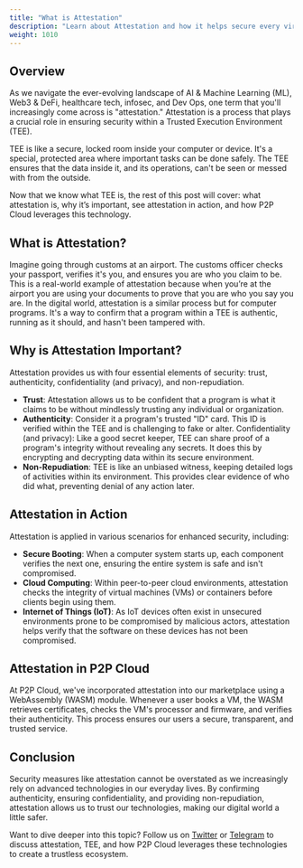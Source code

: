 ```yaml
---
title: "What is Attestation"
description: "Learn about Attestation and how it helps secure every virtual machine"
weight: 1010
---
```


## Overview  
As we navigate the ever-evolving landscape of AI & Machine Learning (ML), Web3 & DeFi, healthcare tech, infosec, and Dev Ops, one term that you'll increasingly come across is "attestation." Attestation is a process that plays a crucial role in ensuring security within a Trusted Execution Environment (TEE). 

TEE is like a secure, locked room inside your computer or device. It's a special, protected area where important tasks can be done safely. The TEE ensures that the data inside it, and its operations, can't be seen or messed with from the outside. 

Now that we know what TEE is, the rest of this post will cover: what attestation is, why it’s important, see attestation in action, and how P2P Cloud leverages this technology. 

## What is Attestation?

Imagine going through customs at an airport. The customs officer checks your passport, verifies it's you, and ensures you are who you claim to be. This is a real-world example of attestation because when you’re at the airport you are using your documents to prove that you are who you say you are. In the digital world, attestation is a similar process but for computer programs. It's a way to confirm that a program within a TEE is authentic, running as it should, and hasn't been tampered with.

## Why is Attestation Important?

Attestation provides us with four essential elements of security: trust, authenticity, confidentiality (and privacy), and non-repudiation.
- **Trust**: Attestation allows us to be confident that a program is what it claims to be without mindlessly trusting any individual or organization.
- **Authenticity**: Consider it a program's trusted "ID" card. This ID is verified within the TEE and is challenging to fake or alter.
Confidentiality (and privacy): Like a good secret keeper, TEE can share proof of a program's integrity without revealing any secrets. It does this by encrypting and decrypting data within its secure environment.
- **Non-Repudiation**: TEE is like an unbiased witness, keeping detailed logs of activities within its environment. This provides clear evidence of who did what, preventing denial of any action later.

## Attestation in Action
Attestation is applied in various scenarios for enhanced security, including:
- **Secure Booting**: When a computer system starts up, each component verifies the next one, ensuring the entire system is safe and isn't compromised.
- **Cloud Computing**: Within peer-to-peer cloud environments, attestation checks the integrity of virtual machines (VMs) or containers before clients begin using them.
- **Internet of Things (IoT)**: As IoT devices often exist in unsecured environments prone to be compromised by malicious actors, attestation helps verify that the software on these devices has not been compromised.

## Attestation in P2P Cloud
At P2P Cloud, we've incorporated attestation into our marketplace using a WebAssembly (WASM) module. Whenever a user books a VM, the WASM retrieves certificates, checks the VM's processor and firmware, and verifies their authenticity. This process ensures our users a secure, transparent, and trusted service.

## Conclusion
Security measures like attestation cannot be overstated as we increasingly rely on advanced technologies in our everyday lives. By confirming authenticity, ensuring confidentiality, and providing non-repudiation, attestation allows us to trust our technologies, making our digital world a little safer.

Want to dive deeper into this topic? Follow us on [Twitter](https://twitter.com/p2pcloud_io) or [Telegram](http://t.me/p2pcloud) to discuss attestation, TEE, and how P2P Cloud leverages these technologies to create a trustless ecosystem.
